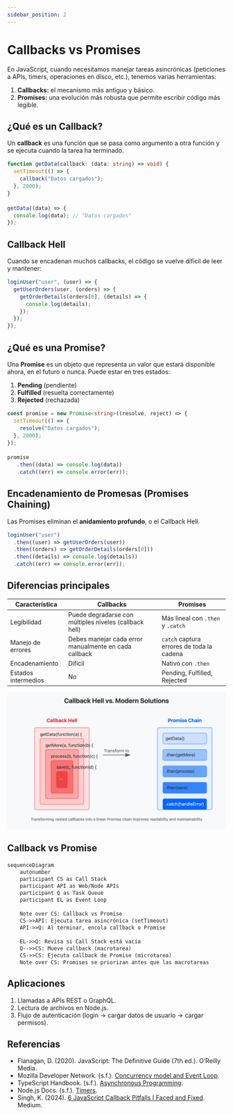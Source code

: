 ```yaml
---
sidebar_position: 2
---
```


# Callbacks vs Promises

En JavaScript, cuando necesitamos manejar tareas asincrónicas (peticiones a APIs, timers, operaciones en disco, etc.), tenemos varias herramientas:

1. **Callbacks:** el mecanismo más antiguo y básico.
2. **Promises:** una evolución más robusta que permite escribir código más legible.

## ¿Qué es un Callback?

Un **callback** es una función que se pasa como argumento a otra función y se ejecuta cuando la tarea ha terminado.

```ts
function getData(callback: (data: string) => void) {
  setTimeout(() => {
    callback("Datos cargados");
  }, 2000);
}

getData((data) => {
  console.log(data); // "Datos cargados"
});
```

## Callback Hell

Cuando se encadenan muchos callbacks, el código se vuelve difícil de leer y mantener:

```ts
loginUser("user", (user) => {
  getUserOrders(user, (orders) => {
    getOrderDetails(orders[0], (details) => {
      console.log(details);
    });
  });
});
```

## ¿Qué es una Promise?

Una **Promise** es un objeto que representa un valor que estará disponible ahora, en el futuro o nunca. Puede estar en tres estados:

1. **Pending** (pendiente)
2. **Fulfilled** (resuelta correctamente)
3. **Rejected** (rechazada)

```ts
const promise = new Promise<string>((resolve, reject) => {
  setTimeout(() => {
    resolve("Datos cargados");
  }, 2000);
});

promise
   .then((data) => console.log(data))
   .catch((err) => console.error(err));
```

## Encadenamiento de Promesas (Promises Chaining)

Las Promises eliminan el **anidamiento profundo**, o el Callback Hell.

```ts
loginUser("user")
  .then((user) => getUserOrders(user))
  .then((orders) => getOrderDetails(orders[0]))
  .then((details) => console.log(details))
  .catch((err) => console.error(err));
```

## Diferencias principales

|Característica|Callbacks|Promises|
|--|--|--|
|Legibilidad|Puede degradarse con múltiples niveles (callback hell)|Más lineal con `.then` y `.catch`|
|Manejo de errores|Debes manejar cada error manualmente en cada callback|`catch` captura errores de toda la cadena|
|Encadenamiento|Difícil|Nativo con `.then`|
|Estados intermedios|No|Pending, Fulfilled, Rejected|

![a](img/02_callback_hell_vs_promises_chain.png)

## Callback vs Promise

```mermaid
sequenceDiagram
    autonumber
    participant CS as Call Stack
    participant API as Web/Node APIs
    participant Q as Task Queue
    participant EL as Event Loop

    Note over CS: Callback vs Promise
    CS->>API: Ejecuta tarea asincrónica (setTimeout)
    API->>Q: Al terminar, encola callback o Promise

    EL->>Q: Revisa si Call Stack está vacía
    Q-->>CS: Mueve callback (macrotarea)
    CS->>CS: Ejecuta callback de Promise (microtarea)
    Note over CS: Promises se priorizan antes que las macrotareas
```

## Aplicaciones

1. Llamadas a APIs REST o GraphQL.
2. Lectura de archivos en Node.js.
3. Flujo de autenticación (login → cargar datos de usuario → cargar permisos).

## Referencias

- Flanagan, D. (2020). JavaScript: The Definitive Guide (7th ed.). O’Reilly Media.
- Mozilla Developer Network. (s.f.). [Concurrency model and Event Loop](https://developer.mozilla.org/en-US/docs/Web/JavaScript/EventLoop).
- TypeScript Handbook. (s.f.). [Asynchronous Programming](https://www.typescriptlang.org/docs).
- Node.js Docs. (s.f.). [Timers](https://nodejs.org/api/timers.html).
- Singh, K. (2024). [6 JavaScript Callback Pitfalls I Faced and Fixed](https://blog.stackademic.com/6-javascript-callback-pitfalls-i-faced-and-fixed-8932e77fc1c0). Medium.
